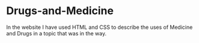 # Drugs-and-Medicine
In the website I have used HTML and CSS to describe the uses of Medicine and Drugs in a topic that was in the way. 

